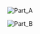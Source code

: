 ![Part_A](https://github.com/WCARL12/SuperSimpleDev_Javascript_Course/assets/139624156/e8d63ebb-d1e4-4116-ad3d-79c736cee14f)

![Part_B](https://github.com/WCARL12/SuperSimpleDev_Javascript_Course/assets/139624156/2c3946d5-45aa-4910-9353-4ed708d5fc93)
